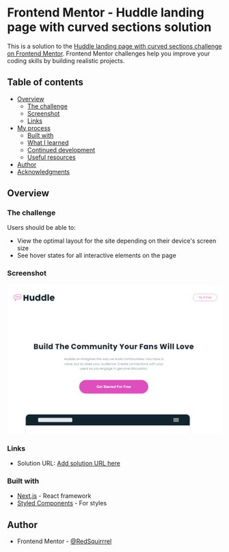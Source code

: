 # Frontend Mentor - Huddle landing page with curved sections solution

This is a solution to the [Huddle landing page with curved sections challenge on Frontend Mentor](https://www.frontendmentor.io/challenges/huddle-landing-page-with-curved-sections-5ca5ecd01e82137ec91a50f2). Frontend Mentor challenges help you improve your coding skills by building realistic projects.

## Table of contents

- [Overview](#overview)
  - [The challenge](#the-challenge)
  - [Screenshot](#screenshot)
  - [Links](#links)
- [My process](#my-process)
  - [Built with](#built-with)
  - [What I learned](#what-i-learned)
  - [Continued development](#continued-development)
  - [Useful resources](#useful-resources)
- [Author](#author)
- [Acknowledgments](#acknowledgments)

## Overview

### The challenge

Users should be able to:

- View the optimal layout for the site depending on their device's screen size
- See hover states for all interactive elements on the page

### Screenshot

![](./cover.png)

### Links

- Solution URL: [Add solution URL here](https://github.com/RedSquirrrel/huddle)
<!-- - Live Site URL: [Add live site URL here](https://your-live-site-url.com) -->

### Built with

- [Next.js](https://nextjs.org/) - React framework
- [Styled Components](https://styled-components.com/) - For styles

## Author

<!-- - Website - [Add your name here](https://www.your-site.com) -->

- Frontend Mentor - [@RedSquirrrel](https://www.frontendmentor.io/profile/RedSquirrrel)

